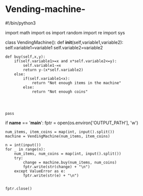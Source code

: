 # Vending-machine-
#!/bin/python3

import math
import os
import random
import re
import sys


class VendingMachine():
    def __init__(self,variable1,variable2):
        self.variable1=variable1
        self.variable2=variable2

    def buy(self,x,y):
        if(self.variable1>=x and x*self.variable2<=y):
            self.variable1-=x
            return y-(x*self.variable2)
        else:
            if(self.variable1<x):
                return "Not enough items in the machine"
            else:
                return "Not enough coins"
            
            
         
        
    pass
if __name__ == '__main__':
    fptr = open(os.environ['OUTPUT_PATH'], 'w')

    num_items, item_coins = map(int, input().split())
    machine = VendingMachine(num_items, item_coins)

    n = int(input())
    for _ in range(n):
        num_items, num_coins = map(int, input().split())
        try:
            change = machine.buy(num_items, num_coins)
            fptr.write(str(change) + "\n")
        except ValueError as e:
            fptr.write(str(e) + "\n")


    fptr.close()
